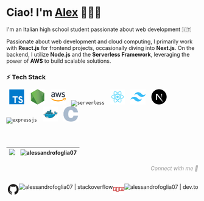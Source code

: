 # Ciao! I'm [Alex](https://github.com/alessandrofoglia07) 👋🧙‍♂️

I'm an Italian high school student passionate about web development 🇮🇹

Passionate about web development and cloud computing, I primarily work with **React.js** for frontend projects, occasionally diving into **Next.js**. On the backend, I utilize **Node.js** and the **Serverless Framework**, leveraging the power of **AWS** to build scalable solutions. 

### ⚡ Tech Stack

<code>&nbsp;<img src="https://raw.githubusercontent.com/devicons/devicon/master/icons/typescript/typescript-original.svg" alt="typescript" height="40"/>&nbsp;</code><code>&nbsp;<img src="https://raw.githubusercontent.com/github/explore/80688e429a7d4ef2fca1e82350fe8e3517d3494d/topics/nodejs/nodejs.png" alt="nodejs" height="40"/>&nbsp;</code><code>&nbsp;<img src="https://raw.githubusercontent.com/devicons/devicon/master/icons/amazonwebservices/amazonwebservices-original-wordmark.svg" alt="aws" height="40"/>&nbsp;</code><code>&nbsp;<img src="https://raw.githubusercontent.com/serverless/artwork/master/icon-serverles-framework.png" alt="serverless" height="40"/>&nbsp;</code><code>&nbsp;<img src="https://raw.githubusercontent.com/github/explore/80688e429a7d4ef2fca1e82350fe8e3517d3494d/topics/react/react.png" alt="react" height="40"/>&nbsp;</code><code>&nbsp;<img src="https://raw.githubusercontent.com/devicons/devicon/master/icons/tailwindcss/tailwindcss-original.svg" alt="tailwind" height="40"/>&nbsp;</code><code>&nbsp;<img src="https://raw.githubusercontent.com/devicons/devicon/master/icons/nextjs/nextjs-original.svg" height="40" alt="nextjs" />&nbsp;</code><code>&nbsp;<img src="https://vectorified.com/images/express-js-icon-20.png" alt="expressjs" height="40" />&nbsp;</code><code>&nbsp;<img src="https://raw.githubusercontent.com/devicons/devicon/master/icons/docker/docker-original.svg" alt="docker" height="40"/>&nbsp;</code><code>&nbsp;<img src="https://raw.githubusercontent.com/devicons/devicon/master/icons/c/c-original.svg" alt="c" height="40"/>&nbsp;</code>

<br><br>

| <img src="https://streak-stats.demolab.com?user=alessandrofoglia07&theme=react&hide_border=true&border_radius=10&date_format=j%20M%5B%20Y%5D&card_width=500&locale=en" /> | <img src="https://github-readme-stats.vercel.app/api/top-langs?username=alessandrofoglia07&show_icons=true&locale=en&layout=compact&theme=react&hide_border=true" alt="alessandrofoglia07" /> |
| ------------------------------------------------------------------------------------------------------------------------------------------------------------------------- | --------------------------------------------------------------------------------------------------------------------------------------------------------------------------------------------- |

<h6 align="right" style="color: rgba(150, 150, 150, 1)">Connect with me 📌</h6>
<a href="https://dev.to/alessandrofoglia07"> 
    <img align="right" src="https://d2fltix0v2e0sb.cloudfront.net/dev-black.png" alt="alessandrofoglia07 | dev.to" height="30" /> 
</a> 
<a href="https://www.npmjs.com/~alessandrofoglia07">
    <img align="right" src="https://raw.githubusercontent.com/devicons/devicon/master/icons/npm/npm-original-wordmark.svg" alt="alessandrofoglia07 | npm" height="30">
</a>
<a href="https://stackoverflow.com/users/21306952/alexxino">
    <img align="right" src="https://raw.githubusercontent.com/rahuldkjain/github-profile-readme-generator/master/src/images/icons/Social/stack-overflow.svg" alt="alessandrofoglia07 | stackoverflow" height="30" />
</a>
<a href="https://github.com/alessandrofoglia07">
    <img align="right" src="https://raw.githubusercontent.com/devicons/devicon/master/icons/github/github-original.svg" alt="alessandrofoglia07 | github" height="30" />
</a>

